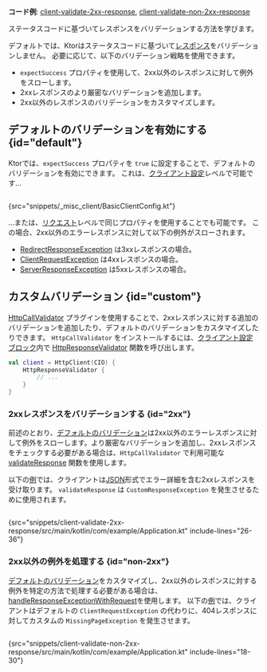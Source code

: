 [//]: # (title: レスポンスのバリデーション)

<show-structure for="chapter" depth="2"/>

<tldr>
<p><b>コード例</b>:
<a href="https://github.com/ktorio/ktor-documentation/tree/%ktor_version%/codeSnippets/snippets/client-validate-2xx-response">client-validate-2xx-response</a>,
<a href="https://github.com/ktorio/ktor-documentation/tree/%ktor_version%/codeSnippets/snippets/client-validate-non-2xx-response">client-validate-non-2xx-response</a>
</p>
</tldr>

<link-summary>
ステータスコードに基づいてレスポンスをバリデーションする方法を学びます。
</link-summary>

デフォルトでは、Ktorはステータスコードに基づいて[レスポンス](client-responses.md)をバリデーションしません。
必要に応じて、以下のバリデーション戦略を使用できます。

- `expectSuccess` プロパティを使用して、2xx以外のレスポンスに対して例外をスローします。
- 2xxレスポンスのより厳密なバリデーションを追加します。
- 2xx以外のレスポンスのバリデーションをカスタマイズします。

## デフォルトのバリデーションを有効にする {id="default"}

Ktorでは、`expectSuccess` プロパティを `true` に設定することで、デフォルトのバリデーションを有効にできます。
これは、[クライアント設定](client-create-and-configure.md#configure-client)レベルで可能です…

```kotlin
```

{src="snippets/_misc_client/BasicClientConfig.kt"}

…または、[リクエスト](client-requests.md#parameters)レベルで同じプロパティを使用することでも可能です。
この場合、2xx以外のエラーレスポンスに対して以下の例外がスローされます。

* [RedirectResponseException](https://api.ktor.io/ktor-client/ktor-client-core/io.ktor.client.plugins/-redirect-response-exception/index.html)
  は3xxレスポンスの場合。
* [ClientRequestException](https://api.ktor.io/ktor-client/ktor-client-core/io.ktor.client.plugins/-client-request-exception/index.html)
  は4xxレスポンスの場合。
* [ServerResponseException](https://api.ktor.io/ktor-client/ktor-client-core/io.ktor.client.plugins/-server-response-exception/index.html)
  は5xxレスポンスの場合。

## カスタムバリデーション {id="custom"}

[HttpCallValidator](https://api.ktor.io/ktor-client/ktor-client-core/io.ktor.client.plugins/-http-call-validator)
プラグインを使用することで、2xxレスポンスに対する追加のバリデーションを追加したり、デフォルトのバリデーションをカスタマイズしたりできます。
`HttpCallValidator` をインストールするには、[クライアント設定ブロック](client-create-and-configure.md#configure-client)内で
[HttpResponseValidator](https://api.ktor.io/ktor-client/ktor-client-core/io.ktor.client.plugins/-http-response-validator.html)
関数を呼び出します。

```kotlin
val client = HttpClient(CIO) {
    HttpResponseValidator {
        // ...
    }
}
```

### 2xxレスポンスをバリデーションする {id="2xx"}

前述のとおり、[デフォルトのバリデーション](#default)は2xx以外のエラーレスポンスに対して例外をスローします。より厳密なバリデーションを追加し、2xxレスポンスをチェックする必要がある場合は、`HttpCallValidator` で利用可能な
[validateResponse](https://api.ktor.io/ktor-client/ktor-client-core/io.ktor.client.plugins/-http-call-validator-config/validate-response.html)
関数を使用します。

以下の[例](https://github.com/ktorio/ktor-documentation/tree/%ktor_version%/codeSnippets/snippets/client-validate-2xx-response)では、クライアントは[JSON](client-serialization.md)形式でエラー詳細を含む2xxレスポンスを受け取ります。
`validateResponse` は `CustomResponseException` を発生させるために使用されます。

```kotlin
```

{src="snippets/client-validate-2xx-response/src/main/kotlin/com/example/Application.kt" include-lines="26-36"}

### 2xx以外の例外を処理する {id="non-2xx"}

[デフォルトのバリデーション](#default)をカスタマイズし、2xx以外のレスポンスに対する例外を特定の方法で処理する必要がある場合は、
[handleResponseExceptionWithRequest](https://api.ktor.io/ktor-client/ktor-client-core/io.ktor.client.plugins/-http-call-validator-config/handle-response-exception-with-request.html)を使用します。
以下の[例](https://github.com/ktorio/ktor-documentation/tree/%ktor_version%/codeSnippets/snippets/client-validate-non-2xx-response)では、クライアントはデフォルトの `ClientRequestException` の代わりに、404レスポンスに対してカスタムの `MissingPageException` を発生させます。

```kotlin
```

{src="snippets/client-validate-non-2xx-response/src/main/kotlin/com/example/Application.kt" include-lines="18-30"}